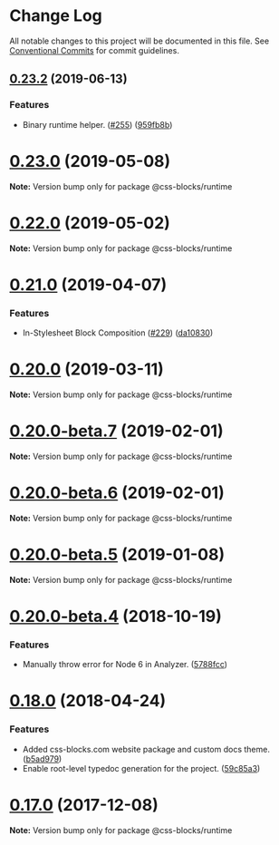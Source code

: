 # Change Log

All notable changes to this project will be documented in this file.
See [Conventional Commits](https://conventionalcommits.org) for commit guidelines.

<a name="0.23.2"></a>
## [0.23.2](https://github.com/linkedin/css-blocks/tree/master/packages/%40css-blocks/runtime/compare/v0.23.1...v0.23.2) (2019-06-13)


### Features

* Binary runtime helper. ([#255](https://github.com/linkedin/css-blocks/tree/master/packages/%40css-blocks/runtime/issues/255)) ([959fb8b](https://github.com/linkedin/css-blocks/tree/master/packages/%40css-blocks/runtime/commit/959fb8b))





<a name="0.23.0"></a>
# [0.23.0](https://github.com/linkedin/css-blocks/tree/master/packages/%40css-blocks/runtime/compare/v0.22.0...v0.23.0) (2019-05-08)

**Note:** Version bump only for package @css-blocks/runtime





<a name="0.22.0"></a>
# [0.22.0](https://github.com/linkedin/css-blocks/tree/master/packages/%40css-blocks/runtime/compare/v0.21.0...v0.22.0) (2019-05-02)

**Note:** Version bump only for package @css-blocks/runtime





<a name="0.21.0"></a>
# [0.21.0](https://github.com/linkedin/css-blocks/tree/master/packages/%40css-blocks/runtime/compare/v0.20.0...v0.21.0) (2019-04-07)


### Features

* In-Stylesheet Block Composition ([#229](https://github.com/linkedin/css-blocks/tree/master/packages/%40css-blocks/runtime/issues/229)) ([da10830](https://github.com/linkedin/css-blocks/tree/master/packages/%40css-blocks/runtime/commit/da10830))





<a name="0.20.0"></a>
# [0.20.0](https://github.com/linkedin/css-blocks/tree/master/packages/%40css-blocks/runtime/compare/v0.20.0-beta.8...v0.20.0) (2019-03-11)

**Note:** Version bump only for package @css-blocks/runtime





<a name="0.20.0-beta.7"></a>
# [0.20.0-beta.7](https://github.com/linkedin/css-blocks/tree/master/packages/%40css-blocks/runtime/compare/v0.20.0-beta.5...v0.20.0-beta.7) (2019-02-01)

**Note:** Version bump only for package @css-blocks/runtime





<a name="0.20.0-beta.6"></a>
# [0.20.0-beta.6](https://github.com/linkedin/css-blocks/tree/master/packages/%40css-blocks/runtime/compare/v0.20.0-beta.5...v0.20.0-beta.6) (2019-02-01)

**Note:** Version bump only for package @css-blocks/runtime





<a name="0.20.0-beta.5"></a>
# [0.20.0-beta.5](https://github.com/linkedin/css-blocks/tree/master/packages/%40css-blocks/runtime/compare/v0.20.0-beta.4...v0.20.0-beta.5) (2019-01-08)

**Note:** Version bump only for package @css-blocks/runtime





<a name="0.20.0-beta.4"></a>
# [0.20.0-beta.4](https://github.com/linkedin/css-blocks/compare/v0.20.0-beta.3...v0.20.0-beta.4) (2018-10-19)


### Features

* Manually throw error for Node 6 in Analyzer. ([5788fcc](https://github.com/linkedin/css-blocks/commit/5788fcc))





<a name="0.18.0"></a>
# [0.18.0](https://github.com/linkedin/css-blocks/compare/0.15.1...0.18.0) (2018-04-24)


### Features

* Added css-blocks.com website package and custom docs theme. ([b5ad979](https://github.com/linkedin/css-blocks/commit/b5ad979))
* Enable root-level typedoc generation for the project. ([59c85a3](https://github.com/linkedin/css-blocks/commit/59c85a3))





<a name="0.17.0"></a>
# [0.17.0](https://github.com/linkedin/css-blocks/compare/0.15.1...0.17.0) (2017-12-08)




**Note:** Version bump only for package @css-blocks/runtime
